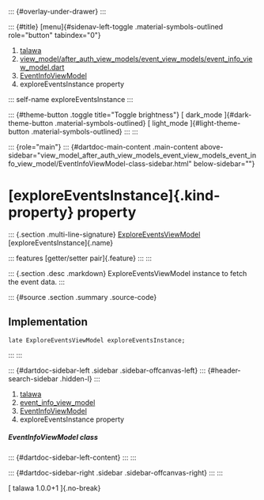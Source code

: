 ::: {#overlay-under-drawer}
:::

::: {#title}
[menu]{#sidenav-left-toggle .material-symbols-outlined role="button"
tabindex="0"}

1.  [talawa](../../index.html)
2.  [view_model/after_auth_view_models/event_view_models/event_info_view_model.dart](../../view_model_after_auth_view_models_event_view_models_event_info_view_model/)
3.  [EventInfoViewModel](../../view_model_after_auth_view_models_event_view_models_event_info_view_model/EventInfoViewModel-class.html)
4.  exploreEventsInstance property

::: self-name
exploreEventsInstance
:::

::: {#theme-button .toggle title="Toggle brightness"}
[ dark_mode ]{#dark-theme-button .material-symbols-outlined} [
light_mode ]{#light-theme-button .material-symbols-outlined}
:::
:::

::: {role="main"}
::: {#dartdoc-main-content .main-content above-sidebar="view_model_after_auth_view_models_event_view_models_event_info_view_model/EventInfoViewModel-class-sidebar.html" below-sidebar=""}
<div>

# [exploreEventsInstance]{.kind-property} property

</div>

::: {.section .multi-line-signature}
[ExploreEventsViewModel](../../view_model_after_auth_view_models_event_view_models_explore_events_view_model/ExploreEventsViewModel-class.html)
[exploreEventsInstance]{.name}

::: features
[getter/setter pair]{.feature}
:::
:::

::: {.section .desc .markdown}
ExploreEventsViewModel instance to fetch the event data.
:::

::: {#source .section .summary .source-code}
## Implementation

``` language-dart
late ExploreEventsViewModel exploreEventsInstance;
```
:::
:::

::: {#dartdoc-sidebar-left .sidebar .sidebar-offcanvas-left}
::: {#header-search-sidebar .hidden-l}
:::

1.  [talawa](../../index.html)
2.  [event_info_view_model](../../view_model_after_auth_view_models_event_view_models_event_info_view_model/)
3.  [EventInfoViewModel](../../view_model_after_auth_view_models_event_view_models_event_info_view_model/EventInfoViewModel-class.html)
4.  exploreEventsInstance property

##### EventInfoViewModel class

::: {#dartdoc-sidebar-left-content}
:::
:::

::: {#dartdoc-sidebar-right .sidebar .sidebar-offcanvas-right}
:::
:::

[ talawa 1.0.0+1 ]{.no-break}
